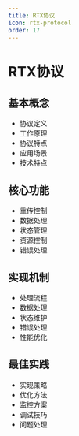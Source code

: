 ```yaml
---
title: RTX协议
icon: rtx-protocol
order: 17
---
```


# RTX协议

## 基本概念
- 协议定义
- 工作原理
- 协议特点
- 应用场景
- 技术特点

## 核心功能
- 重传控制
- 数据处理
- 状态管理
- 资源控制
- 错误处理

## 实现机制
- 处理流程
- 数据处理
- 状态维护
- 错误处理
- 性能优化

## 最佳实践
- 实现策略
- 优化方法
- 监控方案
- 调试技巧
- 问题处理
